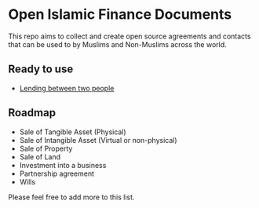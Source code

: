# Open Islamic Finance Documents

This repo aims to collect and create open source agreements and contacts that can be used to by Muslims and Non-Muslims across the world.

## Ready to use

- [Lending between two people](/docs/lending-between-two-people.md)

## Roadmap

- Sale of Tangible Asset (Physical)
- Sale of Intangible Asset (Virtual or non-physical)
- Sale of Property
- Sale of Land
- Investment into a business
- Partnership agreement
- Wills

Please feel free to add more to this list.
